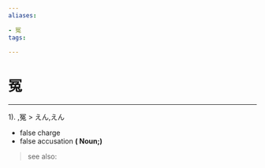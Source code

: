 ```yaml
---
aliases:
    
- 冤
tags:
    
---
```


# 冤
---
1).
,冤 > えん,えん

- false charge
- false accusation
**( Noun;)**
> see also: 
            